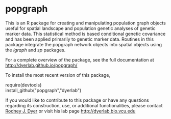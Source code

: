 popgraph
========

This is an R package for creating and manipulating population graph objects useful for spatial landscape and population genetic analyses of genetic marker data.  This statistical method is based conditional genetic covariance and has been applied primarily to genetic marker data.  Routines in this package integrate the popgraph network objects into spatial objects using the *igraph* and *sp* packages.  

For a complete overview of the package, see the full documentation at http://dyerlab.github.io/popgraph/

To install the most recent version of this package, 

require(devtools)  
install_github("popgraph","dyerlab")


If you would like to contribute to this package or have any questions regarding its construction, use, or additional functionalities, please contact [Rodney J. Dyer](mailto:rjdyer@vcu.edu) or visit his lab page http://dyerlab.bio.vcu.edu


